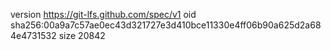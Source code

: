 version https://git-lfs.github.com/spec/v1
oid sha256:00a9a7c57ae0ec43d321727e3d410bce11330e4ff06b90a625d2a684e4731532
size 20842
